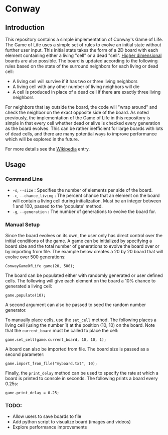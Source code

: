 # Conway

Introduction
------------
This repository contains a simple implementation of Conway's Game of Life. The Game of Life uses a simple set of rules to evolve an initial state without further user input. This initial state takes the form of a 2D board with each element containing either a living "cell" or a dead "cell". [Higher dimensional](https://github.com/bruzewskis/HyperLife)  boards are also possible. The board is updated according to the following rules based on the state of the surround neighbors for each living or dead cell: 

* A living cell will survive if it has two or three living neighbors
* A living cell with any other number of living neighbors will die 
* A cell is produced in place of a dead cell if there are exactly three living neighbors

For neighbors that lay outside the board, the code will "wrap around" and check the neighbor on the exact opposite side of the board. As noted previously, the implementation of the Game of Life in this repository is simple in that every cell whether dead or alive is checked every generation as the board evolves. This can be rather inefficient for large boards with lots of dead cells, and there are many potential ways to improve performance which will be explored in the future. 

For more details see the [Wikipedia](https://en.wikipedia.org/wiki/Conway%27s_Game_of_Life) entry.

Usage
-----
### Command Line
* `-s`, `--size`       :  Specifies the number of elements per side of the board.
* `-c`, `--chance_living`  : The percent chance that an element on the board will contain a living cell during initialization. Must be an integer between 1 and 100, passed to the 'populate' method. 
* `-g`, `--generation`        : The number of generations to evolve the board for.  

### Manual Setup
Since the board evolves on its own, the user only has direct control over the initial conditions of the game. A game can be initialized by specifying a board size and the total number of generations to evolve the board over or by importing from file. The example below creates a 20 by 20 board that will evolve over 500 generations:

```
ConwayGameOfLife game(20, 500); 
```

The board can be populated either with randomly generated or user defined cells. The following will give each element on the board a 10% chance to generated a living cell:

```
game.populate(10);
```

A second argument can also be passed to seed the random number generator. 

To manually place cells, use the `set_cell` method. The following places a living cell (using the number 1) at the position (10, 10) on the board. Note that the `current_board` must be called to place the cell:

```
game.set_cell(game.current_board, 10, 10, 1);
```

A board can also be imported from file. The board size is passed as a second parameter:

```
game.import_from_file("myboard.txt", 10);
```

Finally, the `print_delay` method can be used to specify the rate at which a board is printed to console in seconds. The following prints a board every 0.25s:

```
game.print_delay = 0.25;
```

### TODO:
* Allow users to save boards to file
* Add python script to visualize board (images and videos)
* Explore performance improvements

